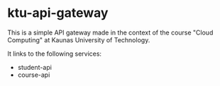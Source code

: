 # ktu-api-gateway

This is a simple API gateway made in the context of the course "Cloud Computing" at Kaunas University of Technology.

It links to the following services:
- student-api
- course-api

